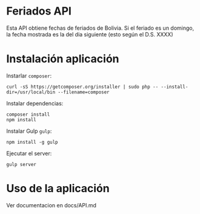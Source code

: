 # Feriados API

Esta API obtiene fechas de feriados de Bolivia. Si el feriado es un domingo, la fecha mostrada es la del dia siguiente (esto según el D.S. XXXX)

# Instalación aplicación

Instarlar `composer`:

```shell
curl -sS https://getcomposer.org/installer | sudo php -- --install-dir=/usr/local/bin --filename=composer
```

Instalar dependencias:

```shell
composer install
npm install
```

Instalar Gulp `gulp`:

```shell
npm install -g gulp
```

Ejecutar el server:

```shell
gulp server
```
# Uso de la aplicación
Ver documentacion en docs/API.md
